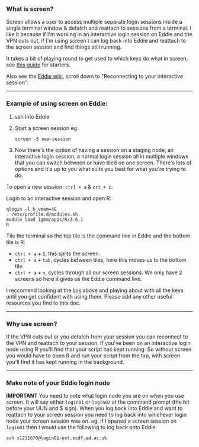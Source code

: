 ### What is screen?

Screen allows a user to access multiple separate login sessions inside a single terminal window & detatch and reattach to sessions from a terminal. I like it because if I'm working in an interactive login session on Eddie and the VPN cuts out, if I'm using screen I can log back into Eddie and reattach to the screen session and find things still running.

It takes a bit of playing round to get used to which keys do what in screen, see [this guide](https://linuxize.com/post/how-to-use-linux-screen/) for starters.

Also see the [Eddie wiki](https://www.wiki.ed.ac.uk/display/ResearchServices/Interactive+Sessions), scroll down to "Reconnecting to your interactive session". 

____________________________________________________________________
### Example of using screen on Eddie:

1. ssh into Eddie
2. Start a screen session eg:

	```
	screen -S new-session
	```

3. Now there's the option of having a session on a staging node, an interactive login session, a normal login session all in multiple windows that you can switch between or have tiled on one screen. There's lots of options and it's up to you what suits you best for what you're trying to do.

To open a new session: `ctrl + a` & `crt + c`.

Login to an interactive session and open R:
```
qlogin -l h_vmem=4G
. /etc/profile.d/modules.sh
module load igmm/apps/R/3.6.1
R
```

Tile the terminal so the top tile is the command line in Eddie and the bottom tile is R:

* `ctrl + a` + `S`, this splits the screen.
* `ctrl + a` + `tab`, cycles between tiles, here this moves us to the bottom tile. 
* `ctrl + a` + `n`, cycles through all our screen sessions. We only have 2 screens so here it gives us the Eddie command line.

I reccomend looking at the [link](https://linuxize.com/post/how-to-use-linux-screen/) above and playing about with all the keys until you get confident with using them. Please add any other useful resources you find to this doc.

___________________________

### Why use screen? 
If the VPN cuts out or you detatch from your session you can reconnect to the VPN and reattach to your session. If you've been on an interactive login node using R you'll find that your script has kept running. So without screen you would have to open R and run your script from the top, with screen you'll find it has kept running in the background.

______________________________
### Make note of your Eddie login node 
**IMPORTANT** You need to note what login node you are on when you use screen. It will say either `login01` or `login02` at the command prompt (the bit before your UUN and $ sign). When you log back into Eddie and want to reattach to your screen session you need to log back into whichever login node your screen session was on. 
eg. if I opened a screen session on `login01` then I would use the following to log back onto Eddie:

```
ssh s1211670@login01-ext.ecdf.ed.ac.uk
```




